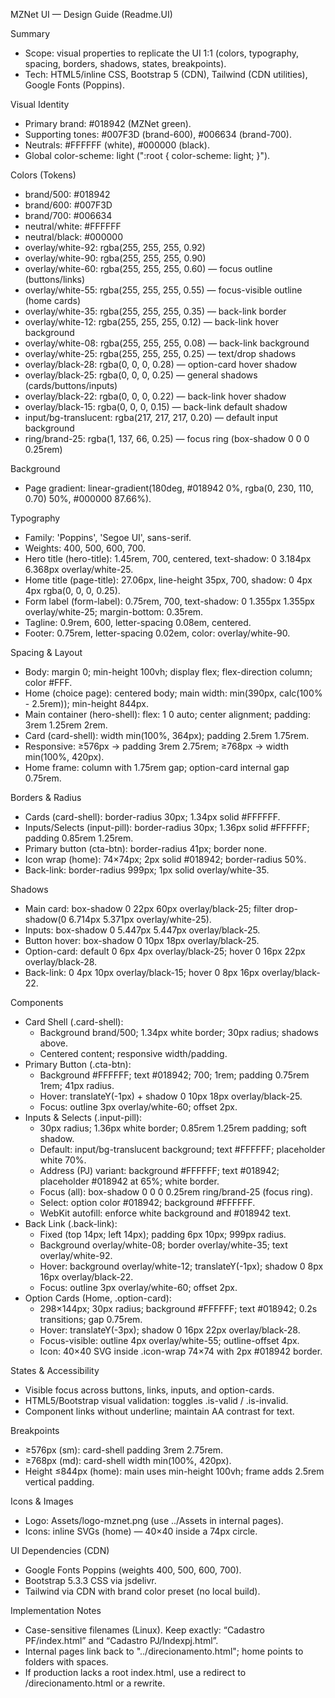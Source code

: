 MZNet UI — Design Guide (Readme.UI)

Summary
- Scope: visual properties to replicate the UI 1:1 (colors, typography, spacing, borders, shadows, states, breakpoints).
- Tech: HTML5/inline CSS, Bootstrap 5 (CDN), Tailwind (CDN utilities), Google Fonts (Poppins).

Visual Identity
- Primary brand: #018942 (MZNet green).
- Supporting tones: #007F3D (brand-600), #006634 (brand-700).
- Neutrals: #FFFFFF (white), #000000 (black).
- Global color-scheme: light (":root { color-scheme: light; }").

Colors (Tokens)
- brand/500: #018942
- brand/600: #007F3D
- brand/700: #006634
- neutral/white: #FFFFFF
- neutral/black: #000000
- overlay/white-92: rgba(255, 255, 255, 0.92)
- overlay/white-90: rgba(255, 255, 255, 0.90)
- overlay/white-60: rgba(255, 255, 255, 0.60) — focus outline (buttons/links)
- overlay/white-55: rgba(255, 255, 255, 0.55) — focus-visible outline (home cards)
- overlay/white-35: rgba(255, 255, 255, 0.35) — back-link border
- overlay/white-12: rgba(255, 255, 255, 0.12) — back-link hover background
- overlay/white-08: rgba(255, 255, 255, 0.08) — back-link background
- overlay/white-25: rgba(255, 255, 255, 0.25) — text/drop shadows
- overlay/black-28: rgba(0, 0, 0, 0.28) — option-card hover shadow
- overlay/black-25: rgba(0, 0, 0, 0.25) — general shadows (cards/buttons/inputs)
- overlay/black-22: rgba(0, 0, 0, 0.22) — back-link hover shadow
- overlay/black-15: rgba(0, 0, 0, 0.15) — back-link default shadow
- input/bg-translucent: rgba(217, 217, 217, 0.20) — default input background
- ring/brand-25: rgba(1, 137, 66, 0.25) — focus ring (box-shadow 0 0 0 0.25rem)

Background
- Page gradient: linear-gradient(180deg, #018942 0%, rgba(0, 230, 110, 0.70) 50%, #000000 87.66%).

Typography
- Family: 'Poppins', 'Segoe UI', sans-serif.
- Weights: 400, 500, 600, 700.
- Hero title (hero-title): 1.45rem, 700, centered, text-shadow: 0 3.184px 6.368px overlay/white-25.
- Home title (page-title): 27.06px, line-height 35px, 700, shadow: 0 4px 4px rgba(0, 0, 0, 0.25).
- Form label (form-label): 0.75rem, 700, text-shadow: 0 1.355px 1.355px overlay/white-25; margin-bottom: 0.35rem.
- Tagline: 0.9rem, 600, letter-spacing 0.08em, centered.
- Footer: 0.75rem, letter-spacing 0.02em, color: overlay/white-90.

Spacing & Layout
- Body: margin 0; min-height 100vh; display flex; flex-direction column; color #FFF.
- Home (choice page): centered body; main width: min(390px, calc(100% - 2.5rem)); min-height 844px.
- Main container (hero-shell): flex: 1 0 auto; center alignment; padding: 3rem 1.25rem 2rem.
- Card (card-shell): width min(100%, 364px); padding 2.5rem 1.75rem.
- Responsive: ≥576px → padding 3rem 2.75rem; ≥768px → width min(100%, 420px).
- Home frame: column with 1.75rem gap; option-card internal gap 0.75rem.

Borders & Radius
- Cards (card-shell): border-radius 30px; 1.34px solid #FFFFFF.
- Inputs/Selects (input-pill): border-radius 30px; 1.36px solid #FFFFFF; padding 0.85rem 1.25rem.
- Primary button (cta-btn): border-radius 41px; border none.
- Icon wrap (home): 74×74px; 2px solid #018942; border-radius 50%.
- Back-link: border-radius 999px; 1px solid overlay/white-35.

Shadows
- Main card: box-shadow 0 22px 60px overlay/black-25; filter drop-shadow(0 6.714px 5.371px overlay/white-25).
- Inputs: box-shadow 0 5.447px 5.447px overlay/black-25.
- Button hover: box-shadow 0 10px 18px overlay/black-25.
- Option-card: default 0 6px 4px overlay/black-25; hover 0 16px 22px overlay/black-28.
- Back-link: 0 4px 10px overlay/black-15; hover 0 8px 16px overlay/black-22.

Components
- Card Shell (.card-shell):
  - Background brand/500; 1.34px white border; 30px radius; shadows above.
  - Centered content; responsive width/padding.
- Primary Button (.cta-btn):
  - Background #FFFFFF; text #018942; 700; 1rem; padding 0.75rem 1rem; 41px radius.
  - Hover: translateY(-1px) + shadow 0 10px 18px overlay/black-25.
  - Focus: outline 3px overlay/white-60; offset 2px.
- Inputs & Selects (.input-pill):
  - 30px radius; 1.36px white border; 0.85rem 1.25rem padding; soft shadow.
  - Default: input/bg-translucent background; text #FFFFFF; placeholder white 70%.
  - Address (PJ) variant: background #FFFFFF; text #018942; placeholder #018942 at 65%; white border.
  - Focus (all): box-shadow 0 0 0 0.25rem ring/brand-25 (focus ring).
  - Select: option color #018942; background #FFFFFF.
  - WebKit autofill: enforce white background and #018942 text.
- Back Link (.back-link):
  - Fixed (top 14px; left 14px); padding 6px 10px; 999px radius.
  - Background overlay/white-08; border overlay/white-35; text overlay/white-92.
  - Hover: background overlay/white-12; translateY(-1px); shadow 0 8px 16px overlay/black-22.
  - Focus: outline 3px overlay/white-60; offset 2px.
- Option Cards (Home, .option-card):
  - 298×144px; 30px radius; background #FFFFFF; text #018942; 0.2s transitions; gap 0.75rem.
  - Hover: translateY(-3px); shadow 0 16px 22px overlay/black-28.
  - Focus-visible: outline 4px overlay/white-55; outline-offset 4px.
  - Icon: 40×40 SVG inside .icon-wrap 74×74 with 2px #018942 border.

States & Accessibility
- Visible focus across buttons, links, inputs, and option-cards.
- HTML5/Bootstrap visual validation: toggles .is-valid / .is-invalid.
- Component links without underline; maintain AA contrast for text.

Breakpoints
- ≥576px (sm): card-shell padding 3rem 2.75rem.
- ≥768px (md): card-shell width min(100%, 420px).
- Height ≤844px (home): main uses min-height 100vh; frame adds 2.5rem vertical padding.

Icons & Images
- Logo: Assets/logo-mznet.png (use ../Assets in internal pages).
- Icons: inline SVGs (home) — 40×40 inside a 74px circle.

UI Dependencies (CDN)
- Google Fonts Poppins (weights 400, 500, 600, 700).
- Bootstrap 5.3.3 CSS via jsdelivr.
- Tailwind via CDN with brand color preset (no local build).

Implementation Notes
- Case-sensitive filenames (Linux). Keep exactly: “Cadastro PF/index.html” and “Cadastro PJ/Indexpj.html”.
- Internal pages link back to "../direcionamento.html"; home points to folders with spaces.
- If production lacks a root index.html, use a redirect to /direcionamento.html or a rewrite.

